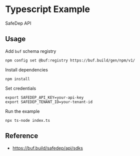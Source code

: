 # Typescript Example
SafeDep API

## Usage

Add `buf` schema registry

```shell
npm config set @buf:registry https://buf.build/gen/npm/v1/
```

Install dependencies

```shell
npm install
```

Set credentials

```shell
export SAFEDEP_API_KEY=your-api-key
export SAFEDEP_TENANT_ID=your-tenant-id
```

Run the example

```shell
npx ts-node index.ts
```

## Reference

- https://buf.build/safedep/api/sdks
